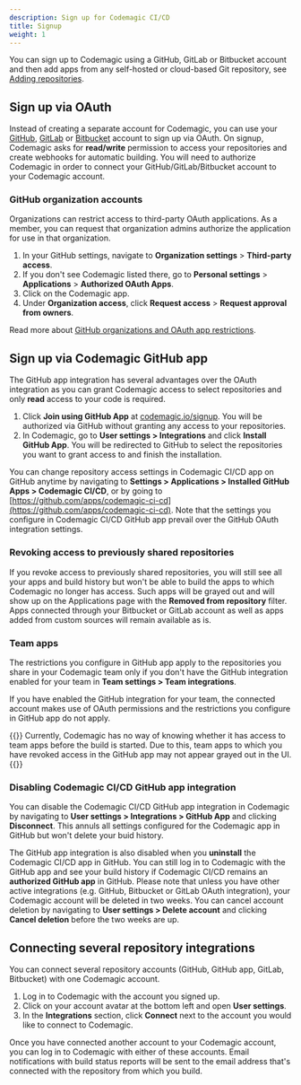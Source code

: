 ```yaml
---
description: Sign up for Codemagic CI/CD
title: Signup
weight: 1
---
```


You can sign up to Codemagic using a GitHub, GitLab or Bitbucket account and then add apps from any self-hosted or cloud-based Git repository, see [Adding repositories](./adding-apps-from-custom-sources).

## Sign up via OAuth

Instead of creating a separate account for Codemagic, you can use your [GitHub](https://github.com/), [GitLab](https://about.gitlab.com/) or [Bitbucket](https://bitbucket.org/) account to sign up via OAuth. On signup, Codemagic asks for **read/write** permission to access your repositories and create webhooks for automatic building. You will need to authorize Codemagic in order to connect your GitHub/GitLab/Bitbucket account to your Codemagic account.

### GitHub organization accounts

Organizations can restrict access to third-party OAuth applications. As a member, you can request that organization admins authorize the application for use in that organization.

1. In your GitHub settings, navigate to **Organization settings** > **Third-party access**.
2. If you don't see Codemagic listed there, go to **Personal settings** > **Applications** > **Authorized OAuth Apps**.
3. Click on the Codemagic app.
4. Under **Organization access**, click **Request access** > **Request approval from owners**.

Read more about [GitHub organizations and OAuth app restrictions](https://help.github.com/en/articles/authorizing-oauth-apps#oauth-apps-and-organizations).

## Sign up via Codemagic GitHub app

The GitHub app integration has several advantages over the OAuth integration as you can grant Codemagic access to select repositories and only **read** access to your code is required.

1. Click **Join using GitHub App** at [codemagic.io/signup](https://codemagic.io/signup). You will be authorized via GitHub without granting any access to your repositories. 
2. In Codemagic, go to **User settings > Integrations** and click **Install GitHub App**. You will be redirected to GitHub to select the repositories you want to grant access to and finish the installation. 

You can change repository access settings in Codemagic CI/CD app on GitHub anytime by navigating to **Settings > Applications > Installed GitHub Apps > Codemagic CI/CD**, or by going to [https://github.com/apps/codemagic-ci-cd](https://github.com/apps/codemagic-ci-cd). Note that the settings you configure in Codemagic CI/CD GitHub app prevail over the GitHub OAuth integration settings.

### Revoking access to previously shared repositories

If you revoke access to previously shared repositories, you will still see all your apps and build history but won't be able to build the apps to which Codemagic no longer has access. Such apps will be grayed out and will show up on the Applications page with the **Removed from repository** filter. Apps connected through your Bitbucket or GitLab account as well as apps added from custom sources will remain available as is.

### Team apps

The restrictions you configure in GitHub app apply to the repositories you share in your Codemagic team only if you don't have the GitHub integration enabled for your team in **Team settings > Team integrations**.

If you have enabled the GitHub integration for your team, the connected account makes use of OAuth permissions and the restrictions you configure in GitHub app do not apply.

{{<notebox>}}
Currently, Codemagic has no way of knowing whether it has access to team apps before the build is started. Due to this, team apps to which you have revoked access in the GitHub app may not appear grayed out in the UI.
{{</notebox>}}

### Disabling Codemagic CI/CD GitHub app integration

You can disable the Codemagic CI/CD GitHub app integration in Codemagic by navigating to **User settings > Integrations > GitHub App** and clicking **Disconnect**. This annuls all settings configured for the Codemagic app in GitHub but won't delete your buid history.

The GitHub app integration is also disabled when you **uninstall** the Codemagic CI/CD app in GitHub. You can still log in to Codemagic with the GitHub app and see your build history if Codemagic CI/CD remains an **authorized GitHub app** in GitHub. Please note that unless you have other active integrations (e.g. GitHub, Bitbucket or GitLab OAuth integration), your Codemagic account will be deleted in two weeks. You can cancel account deletion by navigating to **User settings > Delete account** and clicking **Cancel deletion** before the two weeks are up.

## Connecting several repository integrations

You can connect several repository accounts (GitHub, GitHub app, GitLab, Bitbucket) with one Codemagic account.

1. Log in to Codemagic with the account you signed up.
2. Click on your account avatar at the bottom left and open **User settings**.
3. In the **Integrations** section, click **Connect** next to the account you would like to connect to Codemagic.

Once you have connected another account to your Codemagic account, you can log in to Codemagic with either of these accounts. Email notifications with build status reports will be sent to the email address that's connected with the repository from which you build.
